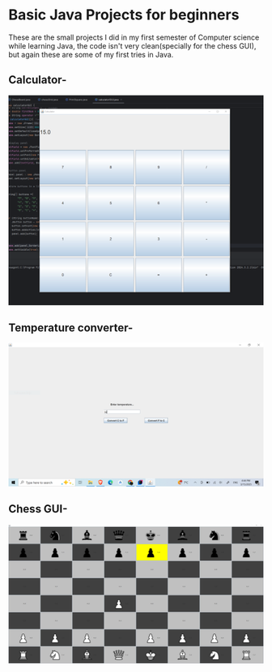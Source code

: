 # Basic Java Projects for beginners  
These are the small projects I did in my first semester of Computer science while learning Java, the code isn't very clean(specially for the chess GUI), but again these are some of my first tries in Java.
## Calculator-  
![Calculator screenshot](https://github.com/Mou2004/Basic_Java_Projects/blob/main/calculator.PNG)  

## Temperature converter-
![Temperature Converter screenshot](https://github.com/Mou2004/Basic_Java_Projects/blob/main/TemperatureConverter.PNG)  

## Chess GUI-
![Chess GUI screenshot](https://github.com/Mou2004/Basic_Java_Projects/blob/main/BasicchessGUI.PNG)

